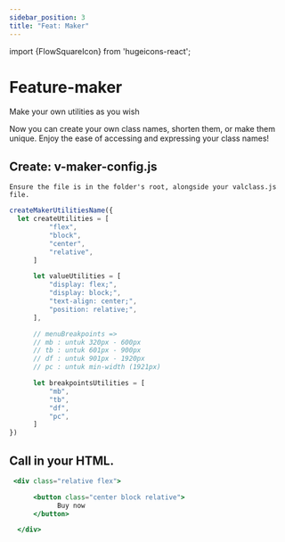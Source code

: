 ```yaml
---
sidebar_position: 3
title: "Feat: Maker"
---
```



import {FlowSquareIcon} from 'hugeicons-react';

# Feature-maker <FlowSquareIcon className='icon' />

Make your own utilities as you wish

Now you can create your own class names, shorten them, or make them unique. Enjoy the ease of accessing and expressing your class names!

## Create: v-maker-config.js

`Ensure the file is in the folder's root, alongside your valclass.js file.`

```jsx title="v-maker-config.js"
createMakerUtilitiesName({
  let createUtilities = [
          "flex",
          "block",
          "center",
          "relative",
      ]

      let valueUtilities = [
          "display: flex;",
          "display: block;",
          "text-align: center;",
          "position: relative;",
      ],

      // menuBreakpoints => 
      // mb : untuk 320px - 600px 
      // tb : untuk 601px - 900px 
      // df : untuk 901px - 1920px 
      // pc : untuk min-width (1921px) 

      let breakpointsUtilities = [
          "mb",
          "tb",
          "df",
          "pc",
      ]
})
```

## Call in your HTML.

``` jsx title="index.html"
 <div class="relative flex">

      <button class="center block relative">
            Buy now
      </button>

  </div>
```